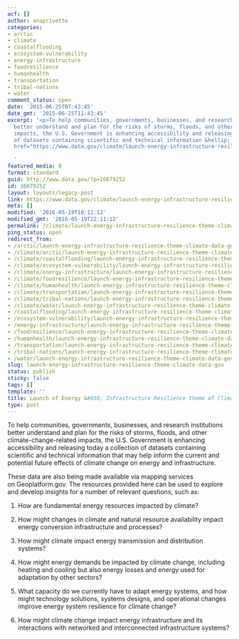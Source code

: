 ```yaml
---
acf: []
author: anaprivette
categories:
- arctic
- climate
- coastalflooding
- ecosystem-vulnerability
- energy-infrastructure
- foodresilience
- humanhealth
- transportation
- tribal-nations
- water
comment_status: open
date: '2015-06-25T07:43:45'
date_gmt: '2015-06-25T11:43:45'
excerpt: '<p>To help communities, governments, businesses, and research institutions
  better understand and plan for the risks of storms, floods, and other climate-change-related
  impacts, the U.S. Government is enhancing accessibility and releasing today a collection
  of datasets containing scientific and technical information &hellip; <a aria-describedby="post-title-16679252"
  href="https://www.data.gov/climate/launch-energy-infrastructure-resilience-theme-climate-data-gov/">Continued</a></p>

  '
featured_media: 0
format: standard
guid: http://www.data.gov/?p=16679252
id: 16679252
layout: layouts/legacy-post
link: https://www.data.gov/climate/launch-energy-infrastructure-resilience-theme-climate-data-gov/
meta: []
modified: '2016-05-19T18:11:12'
modified_gmt: '2016-05-19T22:11:12'
permalink: /climate/launch-energy-infrastructure-resilience-theme-climate-data-gov/
ping_status: open
redirect_from:
- /arctic/launch-energy-infrastructure-resilience-theme-climate-data-gov/
- /climate/arctic/launch-energy-infrastructure-resilience-theme-climate-data-gov/
- /climate/coastalflooding/launch-energy-infrastructure-resilience-theme-climate-data-gov/
- /climate/ecosystem-vulnerability/launch-energy-infrastructure-resilience-theme-climate-data-gov/
- /climate/energy-infrastructure/launch-energy-infrastructure-resilience-theme-climate-data-gov/
- /climate/foodresilience/launch-energy-infrastructure-resilience-theme-climate-data-gov/
- /climate/humanhealth/launch-energy-infrastructure-resilience-theme-climate-data-gov/
- /climate/transportation/launch-energy-infrastructure-resilience-theme-climate-data-gov/
- /climate/tribal-nations/launch-energy-infrastructure-resilience-theme-climate-data-gov/
- /climate/water/launch-energy-infrastructure-resilience-theme-climate-data-gov/
- /coastalflooding/launch-energy-infrastructure-resilience-theme-climate-data-gov/
- /ecosystem-vulnerability/launch-energy-infrastructure-resilience-theme-climate-data-gov/
- /energy-infrastructure/launch-energy-infrastructure-resilience-theme-climate-data-gov/
- /foodresilience/launch-energy-infrastructure-resilience-theme-climate-data-gov/
- /humanhealth/launch-energy-infrastructure-resilience-theme-climate-data-gov/
- /transportation/launch-energy-infrastructure-resilience-theme-climate-data-gov/
- /tribal-nations/launch-energy-infrastructure-resilience-theme-climate-data-gov/
- /water/launch-energy-infrastructure-resilience-theme-climate-data-gov/
slug: launch-energy-infrastructure-resilience-theme-climate-data-gov
status: publish
sticky: false
tags: []
template: ''
title: Launch of Energy &#038; Infrastructure Resilience theme of Climate.Data.Gov
type: post
---
```

To help communities, governments, businesses, and research institutions better understand and plan for the risks of storms, floods, and other climate-change-related impacts, the U.S. Government is enhancing accessibility and releasing today a collection of datasets containing scientific and technical information that may help inform the current and potential future effects of climate change on energy and infrastructure.


These data are also being made available via mapping services on Geoplatform.gov. The resources provided here can be used to explore and develop insights for a number of relevant questions, such as:


1) How are fundamental energy resources impacted by climate?


2) How might changes in climate and natural resource availability impact energy conversion infrastructure and processes?


3) How might climate impact energy transmission and distribution systems?


4) How might energy demands be impacted by climate change, including heating and cooling but also energy losses and energy used for adaptation by other sectors?


5) What capacity do we currently have to adapt energy systems, and how might technology solutions, systems designs, and operational changes improve energy system resilience for climate change?


6) How might climate change impact energy infrastructure and its interactions with networked and interconnected infrastructure systems?


